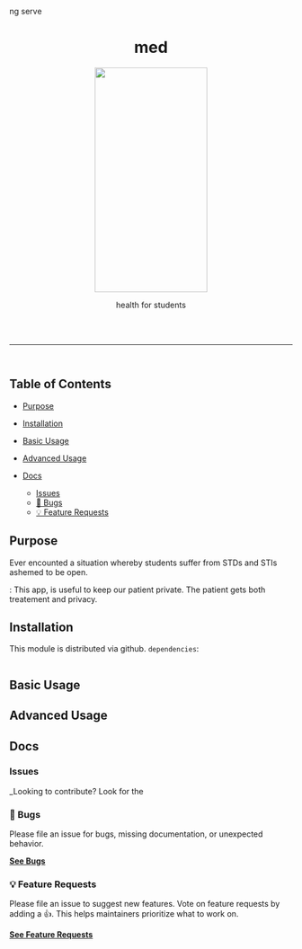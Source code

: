 ng serve
<div align="center">
<h1>med</h1>

<!--[Setho](src/assets/images/setho.jpg){: style = "width="40" height="30""https://github.com/TendekayiZ/MOHCC-Frontend/blob/frontend/src/assets/images/setho.jpg }-->
<img src="" width="200" height="400" />



<p>health for students</p>

<br />



<br />
</div>

<hr />

[![]()]()

<div align="center">
<img/>
    
</div>

> 
>
> 

## Table of Contents

<!-- prettier-ignore-start -->
<!-- START doctoc generated TOC please keep comment here to allow auto update -->
<!-- DON'T EDIT THIS SECTION, INSTEAD RE-RUN doctoc TO UPDATE -->


- [Purpose](#purpose)
- [Installation](#installation)
- [Basic Usage](#basic-usage)
- [Advanced Usage](#advanced-usage)
  

- [Docs](#docs)
  - [Issues](#issues)
  - [🐛 Bugs](#-bugs)
  - [💡 Feature Requests](#-feature-requests)


<!-- END doctoc generated TOC please keep comment here to allow auto update -->
<!-- prettier-ignore-end -->

## Purpose

Ever encounted a situation whereby students suffer from STDs and STIs ashemed to be open.

: This app, is useful to keep our patient private. The patient gets both treatement and privacy.


## Installation

This module is distributed via github. `dependencies`:

```

```


## Basic Usage
 


## Advanced Usage



## Docs

### Issues

_Looking to contribute? Look for the 
### 🐛 Bugs

Please file an issue for bugs, missing documentation, or unexpected behavior.

[**See Bugs**]()

### 💡 Feature Requests

Please file an issue to suggest new features. Vote on feature requests by adding
a 👍. This helps maintainers prioritize what to work on.

[**See Feature Requests**]()





